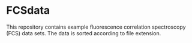 # FCSdata
This repository contains example fluorescence correlation spectroscopy (FCS)
data sets. The data is sorted according to file extension.
